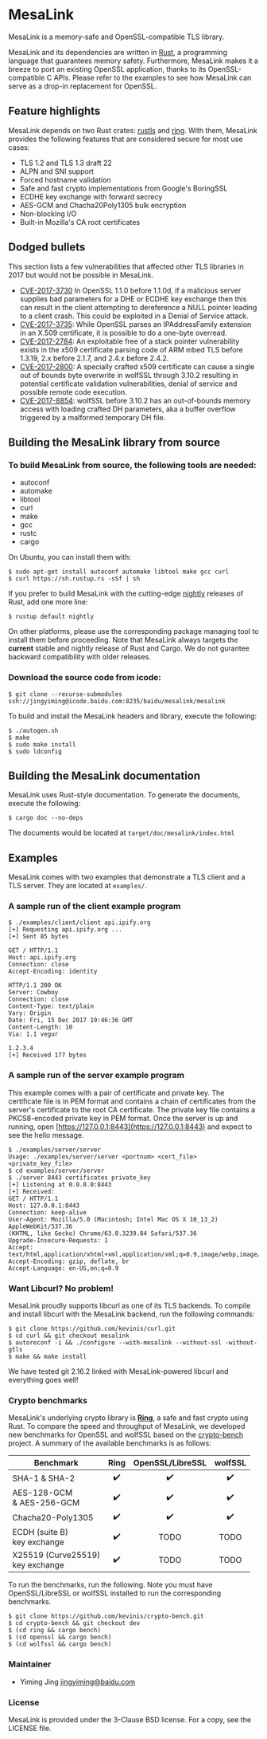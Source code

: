 # MesaLink
MesaLink is a memory-safe and OpenSSL-compatible TLS library.

MesaLink and its dependencies are written in [Rust](https://www.rust-lang.org),
a programming language that guarantees memory safety. Furthermore, MesaLink
makes it a breeze to port an existing OpenSSL application, thanks to its
OpenSSL-compatible C APIs. Please refer to the examples to see how MesaLink can
serve as a drop-in replacement for OpenSSL.

## Feature highlights

MesaLink depends on two Rust crates: [rustls](https://github.com/ctz/rustls) and
[ring](https://github.com/briansmith/ring). With them, MesaLink provides the
following features that are considered secure for most use cases:

* TLS 1.2 and TLS 1.3 draft 22
* ALPN and SNI support
* Forced hostname validation
* Safe and fast crypto implementations from Google's BoringSSL
* ECDHE key exchange with forward secrecy
* AES-GCM and Chacha20Poly1305 bulk encryption
* Non-blocking I/O
* Built-in Mozilla's CA root certificates

## Dodged bullets

This section lists a few vulnerabilities that affected other TLS libraries in
2017 but would not be possible in MesaLink.

* [CVE-2017-3730](https://www.cvedetails.com/cve/CVE-2017-3730/) In OpenSSL
  1.1.0 before 1.1.0d, if a malicious server supplies bad parameters for a DHE
  or ECDHE key exchange then this can result in the client attempting to
  dereference a NULL pointer leading to a client crash. This could be exploited
  in a Denial of Service attack.
* [CVE-2017-3735](https://www.cvedetails.com/cve/CVE-2017-3735/): While OpenSSL
  parses an IPAddressFamily extension in an X.509 certificate, it is possible to
  do a one-byte overread.
* [CVE-2017-2784](https://www.cvedetails.com/cve/CVE-2017-2784/): An exploitable
  free of a stack pointer vulnerability exists in the x509 certificate parsing
  code of ARM mbed TLS before 1.3.19, 2.x before 2.1.7, and 2.4.x before 2.4.2.
* [CVE-2017-2800](https://www.cvedetails.com/cve/CVE-2017-2800/): A specially
  crafted x509 certificate can cause a single out of bounds byte overwrite in
  wolfSSL through 3.10.2 resulting in potential certificate validation
  vulnerabilities, denial of service and possible remote code execution.
* [CVE-2017-8854](https://www.cvedetails.com/cve/CVE-2017-8854/): wolfSSL before
  3.10.2 has an out-of-bounds memory access with loading crafted DH parameters,
  aka a buffer overflow triggered by a malformed temporary DH file.

## Building the MesaLink library from source

### To build MesaLink from source, the following tools are needed:

  * autoconf
  * automake
  * libtool
  * curl
  * make
  * gcc
  * rustc
  * cargo

On Ubuntu, you can install them with:
```
$ sudo apt-get install autoconf automake libtool make gcc curl
$ curl https://sh.rustup.rs -sSf | sh
```

If you prefer to build MesaLink with the cutting-edge
[nightly](https://doc.rust-lang.org/1.13.0/book/nightly-rust.html) releases of
Rust, add one more line:

```
$ rustup default nightly
```
On other platforms, please use the corresponding package managing tool to
install them before proceeding. Note that MesaLink always targets the
**current** stable and nightly release of Rust and Cargo. We do not gurantee
backward compatibility with older releases.

### Download the source code from icode:
```
$ git clone --recurse-submodules ssh://jingyiming@icode.baidu.com:8235/baidu/mesalink/mesalink
```

To build and install the MesaLink headers and library, execute the following:
```
$ ./autogen.sh
$ make
$ sudo make install
$ sudo ldconfig
```

## Building the MesaLink documentation
MesaLink uses Rust-style documentation. To generate the documents, execute the following:

```
$ cargo doc --no-deps
```
The documents would be located at `target/doc/mesalink/index.html`


## Examples
MesaLink comes with two examples that demonstrate a TLS client and a TLS
server. They are located at `examples/`.

### A sample run of the client example program

```
$ ./examples/client/client api.ipify.org
[+] Requesting api.ipify.org ...
[+] Sent 85 bytes

GET / HTTP/1.1
Host: api.ipify.org
Connection: close
Accept-Encoding: identity

HTTP/1.1 200 OK
Server: Cowboy
Connection: close
Content-Type: text/plain
Vary: Origin
Date: Fri, 15 Dec 2017 19:46:36 GMT
Content-Length: 10
Via: 1.1 vegur

1.2.3.4
[+] Received 177 bytes
```

### A sample run of the server example program

This example comes with a pair of certificate and private key. The
certificate file is in PEM format and contains a chain of certificates from
the server's certificate to the root CA certificate. The private key file
contains a PKCS8-encoded private key in PEM format. Once the server is up
and running, open [https://127.0.0.1:8443](https://127.0.0.1:8443) and
expect to see the hello message. 

```
$ ./examples/server/server
Usage: ./examples/server/server <portnum> <cert_file> <private_key_file>
$ cd examples/server/server
$ ./server 8443 certificates private_key
[+] Listening at 0.0.0.0:8443
[+] Received:
GET / HTTP/1.1
Host: 127.0.0.1:8443
Connection: keep-alive
User-Agent: Mozilla/5.0 (Macintosh; Intel Mac OS X 10_13_2) AppleWebKit/537.36 
(KHTML, like Gecko) Chrome/63.0.3239.84 Safari/537.36
Upgrade-Insecure-Requests: 1
Accept: text/html,application/xhtml+xml,application/xml;q=0.9,image/webp,image/apng
Accept-Encoding: gzip, deflate, br
Accept-Language: en-US,en;q=0.9
```

### Want Libcurl? No problem!
MesaLink proudly supports libcurl as one of its TLS backends. To compile and
install libcurl with the MesaLink backend, run the following commands:

```
$ git clone https://github.com/kevinis/curl.git
$ cd curl && git checkout mesalink
$ autoreconf -i && ./configure --with-mesalink --without-ssl -without-gtls
$ make && make install
```

We have tested git 2.16.2 linked with MesaLink-powered libcurl and everything goes
well!

### Crypto benchmarks
MesaLink's underlying crypto library is
[**Ring**](https://github.com/briansmith/ring), a safe and fast crypto using
Rust. To compare the speed and throughput of MesaLink, we developed new
benchmarks for OpenSSL and wolfSSL based on the
[crypto-bench](https://github.com/briansmith/crypto-bench) project. A summary of
the available benchmarks is as follows:

| Benchmark                           | Ring | OpenSSL/LibreSSL | wolfSSL |
| ----------------------------------- | :--: | :--------------: | :-----: |
| SHA-1 & SHA-2                       |  ✔️   |        ✔️         |    ✔️    |
| AES-128-GCM<br> & AES-256-GCM       |  ✔️   |        ✔️         |    ✔️    |
| Chacha20-Poly1305                   |  ✔️   |        ✔️         |    ✔️    |
| ECDH (suite B)<br>key exchange      |  ✔️   |       TODO       |  TODO   |
| X25519 (Curve25519)<br>key exchange |  ✔️   |       TODO       |  TODO   |

To run the benchmarks, run the following. Note you must have OpenSSL/LibreSSL or
wolfSSL installed to run the corresponding benchmarks.
```
$ git clone https://github.com/kevinis/crypto-bench.git
$ cd crypto-bench && git checkout dev
$ (cd ring && cargo bench)
$ (cd openssl && cargo bench)
$ (cd wolfssl && cargo bench)
```

### Maintainer

 * Yiming Jing <jingyiming@baidu.com>

### License
MesaLink is provided under the 3-Clause BSD license. For a copy, see the LICENSE
file.
